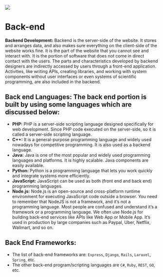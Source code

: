![](https://www.skilltouchng.com/images/compschool_tabs/backend%20develoiper%20training%20in%20abuja%20nigeria%20image.jpg)

# Back-end

**Backend Development:** Backend is the server-side of the website. It stores and arranges data, and also makes sure everything on the client-side of the website works fine. It is the part of the website that you cannot see and interact with. It is the portion of software that does not come in direct contact with the users. The parts and characteristics developed by backend designers are indirectly accessed by users through a front-end application. Activities, like writing APIs, creating libraries, and working with system components without user interfaces or even systems of scientific programming, are also included in the backend. 

## Back end Languages: The back end portion is built by using some languages which are discussed below: 
 

- **PHP:** PHP is a server-side scripting language designed specifically for web development. Since PHP code executed on the server-side, so it is called a server-side scripting language.
- **C++:** It is a general-purpose programming language and widely used nowadays for competitive programming. It is also used as a backend language.
- **Java:** Java is one of the most popular and widely used programming languages and platforms. It is highly scalable. Java components are easily available.
- **Python:** Python is a programming language that lets you work quickly and integrate systems more efficiently.
- **JavaScript:** JavaScript can be used as both (front end and back end) programming languages.
- **Node.js:** Node.js is an open-source and cross-platform runtime environment for executing JavaScript code outside a browser. You need to remember that NodeJS is not a framework, and it’s not a programming language. Most people are confused and understand it’s a framework or a programming language. We often use Node.js for building back-end services like APIs like Web App or Mobile App. It’s used in production by large companies such as Paypal, Uber, Netflix, Wallmart, and so on.

## Back End Frameworks: 

- The list of back-end frameworks are: ```Express```, ```Django```, ```Rails```, ```Laravel```, ```Spring```, etc.
- The other back-end program/scripting languages are ```C#```, ```Ruby```, ```REST```, ```GO```, etc.